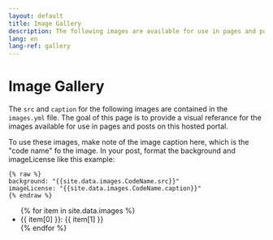 ```yaml
---
layout: default
title: Image Gallery
description: The following images are available for use in pages and posts on this site.
lang: en
lang-ref: gallery
---
```

# Image Gallery

The `src` and `caption` for the following images are contained in the `images.yml` file. The goal of this page is to provide a visual referance for the images available for use in pages and posts on this hosted portal.

To use these images, make note of the image caption here, which is the "code name" fo the image. In your post, format the background and imageLicense like this example:

```
{% raw %}
background: "{{site.data.images.CodeName.src}}"
imageLicense: "{{site.data.images.CodeName.caption}}"
{% endraw %}
```

<ul>
  {% for item in site.data.images %}
    <li>{{ item[0] }}: {{ item[1] }}</li>
  {% endfor %}
</ul>

